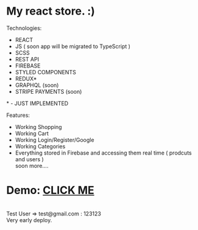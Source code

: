 # My react store. :)

Technologies:<br/>

-   REACT<br/>
-   JS ( soon app will be migrated to TypeScript )
-   SCSS
-   REST API
-   FIREBASE
-   STYLED COMPONENTS
-   REDUX\*
-   GRAPHQL (soon)
-   STRIPE PAYMENTS (soon)

<p>*   -   JUST IMPLEMENTED</p>

Features:

-   Working Shopping
-   Working Cart
-   Working Login/Register/Google
-   Working Categories
-   Everything stored in Firebase and accessing them real time ( prodcuts and users )
    <br />soon more....

<h1>Demo: <a href='https://jdclothing-store.netlify.app'>CLICK ME</a></h1>
<br /> Test User => test@gmail.com : 123123
<br/>Very early deploy.
